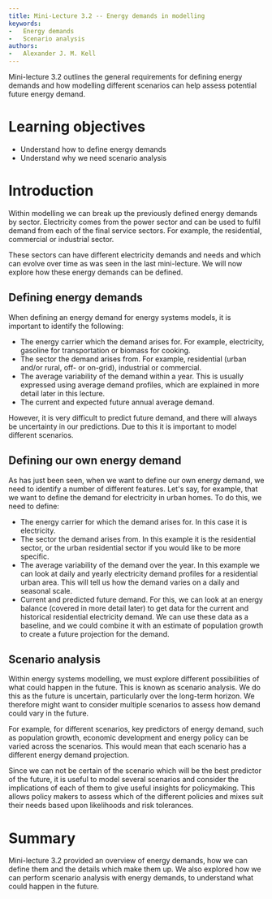 ```yaml
---
title: Mini-Lecture 3.2 -- Energy demands in modelling
keywords:
-   Energy demands
-   Scenario analysis
authors:
-   Alexander J. M. Kell
---
```


Mini-lecture 3.2 outlines the general requirements for defining energy demands and how modelling different scenarios can help assess potential future energy demand. 

# Learning objectives

- Understand how to define energy demands
- Understand why we need scenario analysis

# Introduction

Within modelling we can break up the previously defined energy demands by sector. Electricity comes from the power sector and can be used to fulfil demand from each of the final service sectors. For example, the residential, commercial or industrial sector.

These sectors can have different electricity demands and needs and which can evolve over time as was seen in the last mini-lecture. We will now explore how these energy demands can be defined.

## Defining energy demands

When defining an energy demand for energy systems models, it is important to identify the following:

- The energy carrier which the demand arises for. For example, electricity, gasoline for transportation or biomass for cooking.
- The sector the demand arises from. For example, residential (urban and/or rural, off- or on-grid), industrial or commercial.
- The average variability of the demand within a year. This is usually expressed using average demand profiles, which are explained in more detail later in this lecture.
- The current and expected future annual average demand.

However, it is very difficult to predict future demand, and there will always be uncertainty in our predictions. Due to this it is important to model different scenarios.

## Defining our own energy demand

As has just been seen, when we want to define our own energy demand, we need to identify a number of different features. Let's say, for example, that we want to define the demand for electricity in urban homes. To do this, we need to define:

- The energy carrier for which the demand arises for. In this case it is electricity.
- The sector the demand arises from. In this example it is the residential sector, or the urban residential sector if you would like to be more specific.
- The average variability of the demand over the year. In this example we can look at daily and yearly electricity demand profiles for a residential urban area. This will tell us how the demand varies on a daily and seasonal scale. 
- Current and predicted future demand. For this, we can look at an energy balance (covered in more detail later) to get data for the current and historical residential electricity demand. We can use these data as a baseline, and we could combine it with an estimate of population growth to create a future projection for the demand.

## Scenario analysis

Within energy systems modelling, we must explore different possibilities of what could happen in the future. This is known as scenario analysis. We do this as the future is uncertain, particularly over the long-term horizon. We therefore might want to consider multiple scenarios to assess how demand could vary in the future. 

For example, for different scenarios, key predictors of energy demand, such as population growth, economic development and energy policy can be varied across the scenarios. This would mean that each scenario has a different energy demand projection. 

Since we can not be certain of the scenario which will be the best predictor of the future, it is useful to model several scenarios and consider the implications of each of them to give useful insights for policymaking. This allows policy makers to assess which of the different policies and mixes suit their needs based upon likelihoods and risk tolerances.

# Summary

Mini-lecture 3.2 provided an overview of energy demands, how we can define them and the details which make them up. We also explored how we can perform scenario analysis with energy demands, to understand what could happen in the future.




